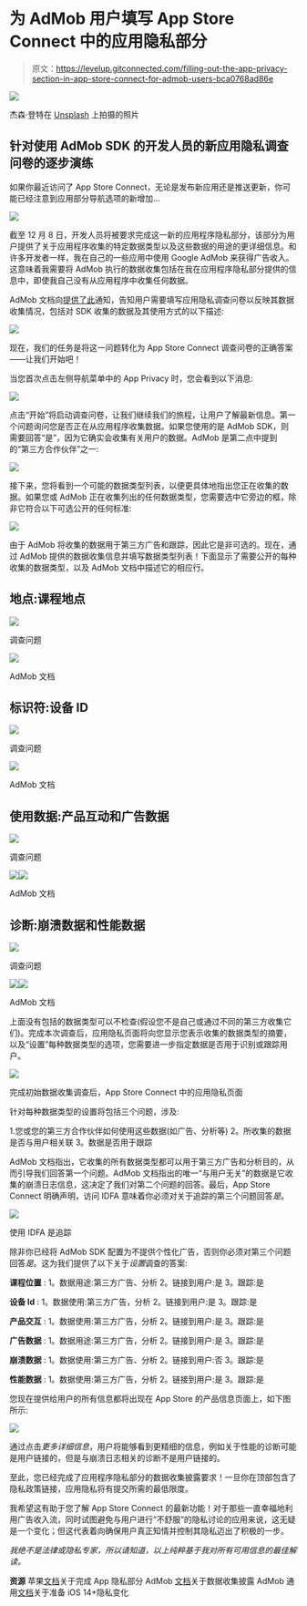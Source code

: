 # 为 AdMob 用户填写 App Store Connect 中的应用隐私部分

> 原文：<https://levelup.gitconnected.com/filling-out-the-app-privacy-section-in-app-store-connect-for-admob-users-bca0768ad86e>

![](img/4fbf79780ec0668ccf5fa7a258a9e272.png)

杰森·登特在 [Unsplash](https://unsplash.com?utm_source=medium&utm_medium=referral) 上拍摄的照片

## 针对使用 AdMob SDK 的开发人员的新应用隐私调查问卷的逐步演练

如果你最近访问了 App Store Connect，无论是发布新应用还是推送更新，你可能已经注意到应用部分导航选项的新增加…

![](img/3513bf79e7365e6b2015901dd9e55ba9.png)

截至 12 月 8 日，开发人员将被要求完成这一新的应用程序隐私部分，该部分为用户提供了关于应用程序收集的特定数据类型以及这些数据的用途的更详细信息。和许多开发者一样，我在自己的一些应用中使用 Google AdMob 来获得广告收入。这意味着我需要将 AdMob 执行的数据收集包括在我在应用程序隐私部分提供的信息中，即使我自己没有从应用程序中收集任何数据。

AdMob 文档向[提供了此](https://developers.google.com/admob/ios/data-disclosure)通知，告知用户需要填写应用隐私调查问卷以反映其数据收集情况，包括对 SDK 收集的数据及其使用方式的以下描述:

![](img/3e3784b3318799ea091af522ee5d1e24.png)

现在，我们的任务是将这一问题转化为 App Store Connect 调查问卷的正确答案——让我们开始吧！

当您首次点击左侧导航菜单中的 App Privacy 时，您会看到以下消息:

![](img/29940c4ae0d2346f9b50fb13faf90c3c.png)

点击“开始”将启动调查问卷，让我们继续我们的旅程，让用户了解最新信息。第一个问题询问您是否正在从应用程序收集数据。如果您使用的是 AdMob SDK，则需要回答“是”，因为它确实会收集有关用户的数据。AdMob 是第二点中提到的“第三方合作伙伴”之一:

![](img/3b6cc243e11d3c9f3e610d79785efaed.png)

接下来，您将看到一个可能的数据类型列表，以便更具体地指出您正在收集的数据。如果您或 AdMob 正在收集列出的任何数据类型，您需要选中它旁边的框，除非它符合以下可选公开的任何标准:

![](img/9be0aacfe431177ed9f530bb090bb3d5.png)

由于 AdMob 将收集的数据用于第三方广告和跟踪，因此它是非可选的。现在，通过 AdMob 提供的数据收集信息并填写数据类型列表！下面显示了需要公开的每种收集的数据类型，以及 AdMob 文档中描述它的相应行。

## 地点:课程地点

![](img/33ef7b9d15cdf74e33a87dd1104377bd.png)

调查问题

![](img/f7d73489bcb44ba7672cb073d736e5d7.png)

AdMob 文档

## 标识符:设备 ID

![](img/fbcbfaedd94bcbe4d07fe277e12f1a27.png)

调查问题

![](img/e05a08d918873788e77321e323cf40c5.png)

AdMob 文档

## 使用数据:产品互动和广告数据

![](img/150b4e14027f2c1f1748b52beabb5f07.png)

调查问题

![](img/52767883a2fd5a618747a27e3c78d3aa.png)![](img/075329fa3451e33108b5689a2c98d976.png)

AdMob 文档

## 诊断:崩溃数据和性能数据

![](img/c15e084e85b714755a8daecb40a515bb.png)

调查问题

![](img/32b6874a016ad496c6dffe782ca62d39.png)![](img/3c8ecb790f54ee345c7278af8e20cd3e.png)

AdMob 文档

上面没有包括的数据类型可以不检查(假设您不是自己或通过不同的第三方收集它们)。完成本次调查后，应用隐私页面将向您显示您表示收集的数据类型的摘要，以及“设置”每种数据类型的选项，您需要进一步指定数据是否用于识别或跟踪用户。

![](img/92a92659f4a932a6b91fd0dc7b55c625.png)

完成初始数据收集调查后，App Store Connect 中的应用隐私页面

针对每种数据类型的设置将包括三个问题，涉及:

1.您或您的第三方合作伙伴如何使用这些数据(如广告、分析等)
2。所收集的数据是否与用户相关联
3。数据是否用于跟踪

AdMob 文档指出，它收集的所有数据类型都可以用于第三方广告和分析目的，从而引导我们回答第一个问题。AdMob 文档指出的唯一“与用户无关”的数据是它收集的崩溃日志信息，这决定了我们对第二个问题的回答。最后，App Store Connect 明确声明，访问 IDFA 意味着你必须对关于追踪的第三个问题回答*是*。

![](img/f30cbbc748835ea8ee7d70d82c949930.png)

使用 IDFA 是追踪

除非你已经将 AdMob SDK 配置为不提供个性化广告，否则你必须对第三个问题回答*是*。这为我们提供了以下关于*设置*调查的答案:

**课程位置** :
1。数据用途:第三方广告、分析
2。链接到用户:是
3。跟踪:是

**设备 Id** :
1。数据使用:第三方广告，分析
2。链接到用户:是
3。跟踪:是

**产品交互** :
1。数据使用:第三方广告，分析
2。链接到用户:是
3。跟踪:是

**广告数据** :
1。数据用途:第三方广告，分析
2。链接到用户:是
3。跟踪:是

**崩溃数据** :
1。数据使用:第三方广告、分析
2。链接到用户:否
3。跟踪:是

**性能数据** :
1。数据使用:第三方广告，分析
2。链接到用户:是
3。跟踪:是

您现在提供给用户的所有信息都将出现在 App Store 的产品信息页面上，如下图所示:

![](img/e3129ee5727b50f06d3d29ca8c92af08.png)

通过点击*更多详细信息*，用户将能够看到更精细的信息，例如关于性能的诊断可能是用户链接的，但是与崩溃日志相关的诊断不是用户链接的。

至此，您已经完成了应用程序隐私部分的数据收集披露要求！一旦你在顶部包含了隐私政策链接，应用隐私将有提交所需的最低限度。

我希望这有助于您了解 App Store Connect 的最新功能！对于那些一直幸福地利用广告收入流，同时试图避免与用户进行“不舒服”的隐私讨论的应用来说，这无疑是一个变化；但这代表着向确保用户真正知情并控制其隐私迈出了积极的一步。

*我绝不是法律或隐私专家，所以请知道，以上纯粹基于我对所有可用信息的最佳解读。*

**资源** 苹果[文档](https://developer.apple.com/app-store/app-privacy-details/#linked-data)关于完成 App 隐私部分
AdMob [文档](https://developers.google.com/admob/ios/data-disclosure)关于数据收集披露
AdMob 通用[文档](https://developers.google.com/admob/ios/ios14)关于准备 iOS 14+隐私变化